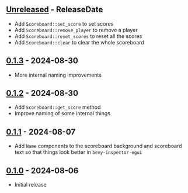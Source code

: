 <!-- next-header -->
## [Unreleased] - ReleaseDate

- Add `Scoreboard::set_score` to set scores
- Add `Scoreboard::remove_player` to remove a player
- Add `Scoreboard::reset_scores` to reset all the scores
- Add `Scoreboard::clear` to clear the whole scoreboard

## [0.1.3] - 2024-08-30

- More internal naming improvements

## [0.1.2] - 2024-08-30

- Add `Scoreboard::get_score` method
- Improve naming of some internal things

## [0.1.1] - 2024-08-07

- Add `Name` components to the scoreboard background and scoreboard text so that things look better in `bevy-inspector-egui`

## [0.1.0] - 2024-08-06

- Initial release

<!-- next-url -->
[Unreleased]: https://github.com/CleanCut/bevy_scoreboard/compare/v0.1.3...HEAD
[0.1.3]: https://github.com/CleanCut/bevy_scoreboard/compare/v0.1.2...v0.1.3
[0.1.2]: https://github.com/CleanCut/bevy_scoreboard/compare/v0.1.1...v0.1.2
[0.1.1]: https://github.com/CleanCut/bevy_scoreboard/compare/v0.1.0...v0.1.1
[0.1.0]: https://github.com/CleanCut/bevy_scoreboard/compare/v0.0.0...v0.1.0
